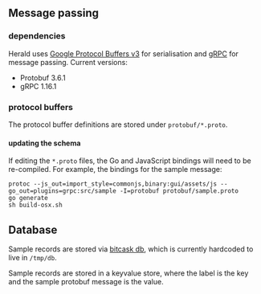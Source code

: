 ## Message passing

### dependencies

Herald uses [Google Protocol Buffers v3](https://developers.google.com/protocol-buffers) for serialisation and [gRPC](https://grpc.io/) for message passing. Current versions:

- Protobuf 3.6.1
- gRPC 1.16.1

### protocol buffers

The protocol buffer definitions are stored under `protobuf/*.proto`.

#### updating the schema

If editing the `*.proto` files, the Go and JavaScript bindings will need to be re-compiled. For example, the bindings for the sample message:

```
protoc --js_out=import_style=commonjs,binary:gui/assets/js --go_out=plugins=grpc:src/sample -I=protobuf protobuf/sample.proto
go generate
sh build-osx.sh
```

## Database

Sample records are stored via [bitcask db](https://pkg.go.dev/github.com/prologic/bitcask), which is currently hardcoded to live in `/tmp/db`.

Sample records are stored in a keyvalue store, where the label is the key and the sample protobuf message is the value.
